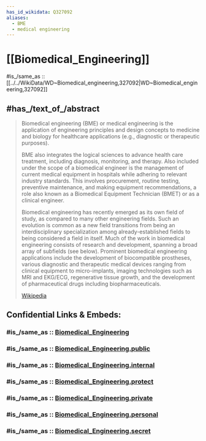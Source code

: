 ```yaml
---
has_id_wikidata: Q327092
aliases:
  - BME
  - medical engineering
---
```


# [[Biomedical_Engineering]] 

#is_/same_as :: [[../../WikiData/WD~Biomedical_engineering,327092|WD~Biomedical_engineering,327092]] 

## #has_/text_of_/abstract 

> Biomedical engineering (BME) or medical engineering 
> is the application of engineering principles and design concepts 
> to medicine and biology for healthcare applications (e.g., diagnostic or therapeutic purposes). 
> 
> BME also integrates the logical sciences to advance health care treatment, 
> including diagnosis, monitoring, and therapy. 
> Also included under the scope of a biomedical engineer is the management of current medical equipment in hospitals while adhering to relevant industry standards. This involves procurement, routine testing, preventive maintenance, and making equipment recommendations, a role also known as a Biomedical Equipment Technician (BMET) or as a clinical engineer.
>
> Biomedical engineering has recently emerged as its own field of study, as compared to many other engineering fields. Such an evolution is common as a new field transitions from being an interdisciplinary specialization among already-established fields to being considered a field in itself. Much of the work in biomedical engineering consists of research and development, spanning a broad array of subfields (see below). Prominent biomedical engineering applications include the development of biocompatible prostheses, various diagnostic and therapeutic medical devices ranging from clinical equipment to micro-implants, imaging technologies such as MRI and EKG/ECG, regenerative tissue growth, and the development of pharmaceutical drugs including biopharmaceuticals.
>
> [Wikipedia](https://en.wikipedia.org/wiki/Biomedical%20engineering) 


## Confidential Links & Embeds: 

### #is_/same_as :: [Biomedical_Engineering](/_Standards/Technology/Engineering/Biomedical_Engineering.md) 

### #is_/same_as :: [Biomedical_Engineering.public](/_public/Technology/Engineering/Biomedical_Engineering.public.md) 

### #is_/same_as :: [Biomedical_Engineering.internal](/_internal/Technology/Engineering/Biomedical_Engineering.internal.md) 

### #is_/same_as :: [Biomedical_Engineering.protect](/_protect/Technology/Engineering/Biomedical_Engineering.protect.md) 

### #is_/same_as :: [Biomedical_Engineering.private](/_private/Technology/Engineering/Biomedical_Engineering.private.md) 

### #is_/same_as :: [Biomedical_Engineering.personal](/_personal/Technology/Engineering/Biomedical_Engineering.personal.md) 

### #is_/same_as :: [Biomedical_Engineering.secret](/_secret/Technology/Engineering/Biomedical_Engineering.secret.md)

